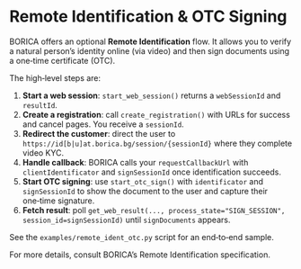 # Remote Identification & OTC Signing

BORICA offers an optional **Remote Identification** flow. It allows you to verify a natural person’s identity online (via video) and then sign documents using a one‑time certificate (OTC).

The high‑level steps are:

1. **Start a web session**: `start_web_session()` returns a `webSessionId` and `resultId`.
2. **Create a registration**: call `create_registration()` with URLs for success and cancel pages. You receive a `sessionId`.
3. **Redirect the customer**: direct the user to `https://id[b|u]at.borica.bg/session/{sessionId}` where they complete video KYC.
4. **Handle callback**: BORICA calls your `requestCallbackUrl` with `clientIdentificator` and `signSessionId` once identification succeeds.
5. **Start OTC signing**: use `start_otc_sign()` with `identificator` and `signSessionId` to show the document to the user and capture their one‑time signature.
6. **Fetch result**: poll `get_web_result(..., process_state="SIGN_SESSION", session_id=signSessionId)` until `signDocuments` appears.

See the `examples/remote_ident_otc.py` script for an end‑to‑end sample.

For more details, consult BORICA’s Remote Identification specification.
